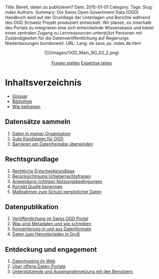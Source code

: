 Title: Bereit, daten zu publizieren?
Date: 2015-01-01
Category:
Tags:
Slug: index
Authors:
Summary: Die Swiss Open Government Data (OGD) Handbuch wird auf der Grundlage der Unterlagen und Berichte während des OGD Schweiz Projekt produziert entwickelt. Wir planen, es innerhalb des Portals zu integrieren eine sich entwickelnde Wissensbasis und bietet einen zentralen Zugang zu Lernressourcen unterstützt Personen mit Zuständigkeiten für die Datenveröffentlichung auf Regierungs Niederlassungen bundesweit.
URL:
Lang: de
save_as: index.de.html


<center>
![](/images/OGD_Main_BG_02_2.png)
</center>

<br>

<center>
<!-- <a class="btn btn-primary btn-large" href="#contents">Verzeichnis »</a> -->
<a class="btn btn-primary" href="/en/contact" role="button">Fragen stellen</a>
<a class="btn btn-default" href="http://www.ogdhandbook.ch#survey">Expertise teilen</a>
</center>

<a name="contents"></a>
# Inhaltsverzeichnis

- [Glossar](/library/glossary)
- [Bibliothek](/library/references)
- [Wie beitragen](/pages/howto)

## Datensätze sammeln

1. [Daten in meiner Organisation](/collect/inventory)
1. [Gute Kandidaten für OGD](/collect/criteria)
1. [Barrieren um Datenfreigabe überwinden](/collect/barriers)

## Rechtsgrundlage

1. [Rechtliche Entscheidgrundlage](/legal/decisions)
1. [Berücksichtigung Urheberrechtsfragen](/legal/copyright)
1. [Anwendung richtigen Nutzungsbedingungen](/legal/terms)
1. [Korrekt Quelle benennen](/legal/attribution)
1. [Maßnahmen zum Schutz persönlicher Daten](/handbook/privacy)

## Datenpublikation

1. [Veröffentlichung im Swiss OGD Portal](/publish/ogd-ch)
1. [Was sind Metadaten und wie schreiben](/publish/metadata)
1. [Konvertierung in und aus Datenformate](/publish/formats)
1. [Daten zum Herunterladen in Groß](/publish/bulk)

## Entdeckung und engagement

1. [Datenhosting im Web](/discover/hosting)
1. [Über offene Daten-Portale](/discover/ogd-portals)
1. [Unterstützende und Auseinandersetzung mit den Benutzern](/discover/support)
